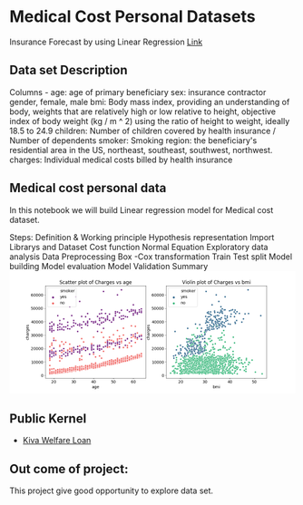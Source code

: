# Medical Cost Personal Datasets
Insurance Forecast by using Linear Regression [Link](https://www.kaggle.com/mirichoi0218/insurance)
 

## Data set Description
Columns - age: age of primary beneficiary
sex: insurance contractor gender, female, male
bmi: Body mass index, providing an understanding of body, weights that are relatively high or low relative to height, objective index of body weight (kg / m ^ 2) using the ratio of height to weight, ideally 18.5 to 24.9
children: Number of children covered by health insurance / Number of dependents
smoker: Smoking
region: the beneficiary's residential area in the US, northeast, southeast, southwest, northwest.
charges: Individual medical costs billed by health insurance

## Medical cost personal data
In this notebook we will build Linear regression model for Medical cost dataset.

Steps:
Definition & Working principle
Hypothesis representation
Import Librarys and Dataset
Cost function
Normal Equation
Exploratory data analysis
Data Preprocessing
Box -Cox transformation
Train Test split
Model building
Model evaluation
Model Validation
Summary
![Insurance chage/age &/BMI](sc.png)
## Public Kernel
* [Kiva Welfare Loan](https://www.kaggle.com/sudhirnl7/linear-regrssion-tutorial)

## Out come of project:
This project give good opportunity to explore data set.

